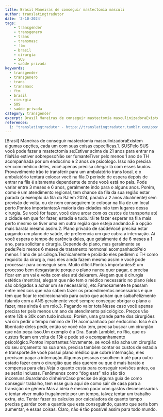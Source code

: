 ```yaml
---
title: Brasil Maneiras de conseguir mastectomia masculi
author: translatingtradutor
date: '2-10-2024'
tags:
    - transgender
    - transgenero
    - trans
    - transmasc
    - ftm
    - brasil
    - cirurgia
    - SUS
    - saúde privada
keywords:
  - transgender
  - transgenero
  - trans
  - transmasc
  - ftm
  - brasil
  - cirurgia
  - SUS
  - saúde privada
category: transgender
excerpt: Brasil Maneiras de conseguir mastectomia masculinizadoraExistem algumas opções, cada um com suas coisas específicas.1. SUSPelo SUS você pode fazer a...
references:
  1: "translatingtradutor - https://translatingtradutor.tumblr.com/post/763224598616621056/brasil-maneiras-de-conseguir-mastectomia"
---
```


[Brasil] Maneiras de conseguir mastectomia masculinizadoraExistem algumas opções, cada um com suas coisas específicas.1. SUSPelo SUS você pode fazer a mastectomia se:Estiver acima de 21 anos para entrar na filaNão estiver sobrepesoNão ser fumanteTiver pelo menos 1 ano de TH acompanhada por um endocrino e 2 anos de psicólogo. Isso não precisa ser com médico deles, você apenas precisa chegar lá com esses laudos. Provavelmente irão te transferir para um ambulatório trans local,  e o ambulatório tentará colocar você na fila.O periodo de espera depois de entrar na fila é altamente dependente de onde você está no país. Pode variar entre 3 meses e 6 anos, geralmente indo para o alguns anos. Porém, como é um atendimento regional, tem chance da fila da sua região estar parada (a exemplo da fila do RJ em 2024, parada a 2 anos atualmente) sem previsão de volta, ou de nem conseguirem te colocar na fila de um local perto.Pontos importantes:A maioria das cidades não tem lugares dessa cirurgia. Se você for fazer, você deve arcar com os custos de transporte até a cidade em que for fazer, estadia e tudo.Irãi te fazer esperar na fila mais perto mesmo se tiver uma em outra região que esteja andando.É a opção mais barata mesmo assim.2. Plano privado de saúdeVocê precisa estar pagando um plano de saúde, de preferencia um que cubra a internação. Aí você espera o tempo de carência deles, que getalmente é de 6 meses a 1 ano, para solicitar a cirurgia. Depende de plano, mas geralmente se pede:Pelo menos 6 meses de tratamento hormonal acompanhadoPelo menos 1 ano de psicóloga.Tecnicamente é proibido eles pedirem o TH como requisito da cirurgia, mas eles ainda fazem mesmo assim e você pode processar para conseguir sem. Muito difícil.Pontos importantes:É um processo bem desgastante porque o plano nunca quer pagar, e precisa ficar em um vai e volta com eles até deixarem. Alegam que é cirurgia estética (mentira), alegam que não tem o médico necessário no plano (eles são obrigados a achar um se necessário), etc.Famosamente te passam entre médicos que não sabem fazer os procedimentos necessários e que tem que ficar te redirecionando para outro que acham que saibaFelizmente falando com a ANS geralmente você sempre consegue obrigar o plano a fazer, mas ainda é um rolo.3. Pagando valor totalNesse caso você apenas precisa ter pelo menos um ano de atendimento psicológico. Preços vão entre 12k e 30k com tudo incluso. Porém, uma grande parte dos cirurgiões vai sim pedir o tempo mínimo de TH acompanhado por endocrino. Isso é da liberdade deles pedir, então se você não tem, precisa buscar um cirurgião que não peça isso.Um exemplo é a Dra. Sarah Lamblet, no Rio, que os custos ficam em volta de 13k e pede só o acompanhamento psicológico.Pontos importantes:Novamente, se você não acha um cirurgião do seu orçamento na sua area, precisa também contar os custos de estadia e transporte.Se você possui plano médico que cobre internação, eles precisam pagar a internação.Algumas pessoas escolhem ir até para outro estado fazer com o cirurgião que elas querem ou que é mais barato e compensa para elas.Veja o quanto custa para conseguir revisões antes, ou se serão inclusas. Fenômenos como “dog ears” não são tão incomuns.Guardando dinheiroCaso precise de alguma guia de como conseguir trabalho, tem esse guia aqui de como sair de casa para a transição de gênero.Mas a ideia é mesmo parar com gastos desnecessarios e tentar viver muito frugalmente por um tempo, talvez tentar um trabalho extra, etc. Tentar fazer os calculos por calculadora de quanto tempo precisa guardar com a quantia que esta conseguindo, quanto que seria bom aumentar, e essas coisas. Claro, não é tão possível assim para todo mundo.